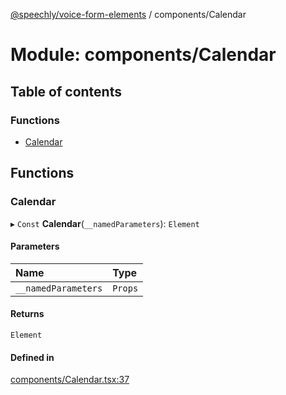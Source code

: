 [@speechly/voice-form-elements](../README.md) / components/Calendar

# Module: components/Calendar

## Table of contents

### Functions

- [Calendar](components_Calendar.md#calendar)

## Functions

### Calendar

▸ `Const` **Calendar**(`__namedParameters`): `Element`

#### Parameters

| Name | Type |
| :------ | :------ |
| `__namedParameters` | `Props` |

#### Returns

`Element`

#### Defined in

[components/Calendar.tsx:37](https://github.com/speechly/speechly-demos/blob/c564abb/libraries/voice-form-elements/src/components/Calendar.tsx#L37)
